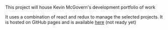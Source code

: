 This project will house Kevin McGovern's development portfolio of work

It uses a combination of react and redux to manage the selected projects.  It is hosted on GitHub pages and is available [here](https://mcgovey.github.io/portfolio-next/) (not ready yet)
